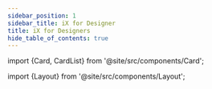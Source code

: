 ```yaml
---
sidebar_position: 1
sidebar_title: iX for Designer
title: iX for Designers
hide_table_of_contents: true
---
```


import {Card, CardList} from '@site/src/components/Card';

import {Layout} from '@site/src/components/Layout';

<!-- # Getting started -->

<!-- <div style={{ width: '30%', marginBottom: '2rem', color: 'var(--theme-color-contrast-text)'}}>
Working with Core UI is really simple – just follow the steps below and you will be ready to build great Apps!
</div>

<CardList>
  <Card label="Installation" isPrimary={true} link="installation" icon="disk" />
  <Card label="Theming & Styling" link="theming/theming-and-styling" icon="ink-pen"/>
  <Card label="Controls" link="controls/navigation/basic-navigation" icon="library" />
  <Card label="Icon Library" link="icon-library/icons" icon="heart"/>
  <Card label="UX Design" link="ux-design/overview" icon="image" />
  <Card label="Language" link="language/basics" icon="language" />
  <Card label="FAQ" link="faq" icon="question" />
</CardList> -->

<Layout
description="iX is a Component based system which allows you to build highly complex Apps based on your needs."> </Layout>

<CardList>
  <Card label="Installation" isPrimary={true} size="big" link="installation" icon="disk" />
  <Card label="iX for Developers" link="getting-started" icon="rocket"/>
  <Card label="Industrial Icon System" link="icon-library/icons" icon="language" />
  <Card label="Theming and Styling" link="ux-design/overview" icon="bulb"/>
  <Card label="Font System" link="theming/fonts" icon="book"/>
  <Card label="Controls" link="controls/navigation/basic-navigation" icon="configuration" />
</CardList>
